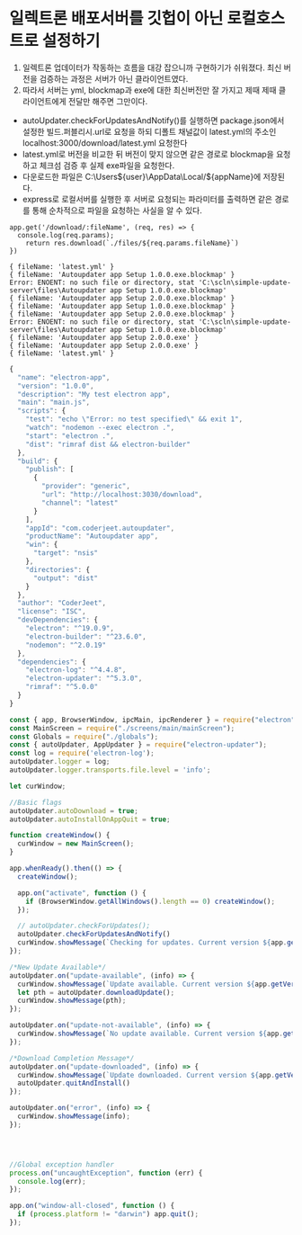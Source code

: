 # 일렉트론 배포서버를 깃헙이 아닌 로컬호스트로 설정하기

1. 일렉트론 업데이터가 작동하는 흐름을 대강 잡으니까 구현하기가 쉬워졌다. 최신 버전을 검증하는 과정은 서버가 아닌 클라이언트였다.
2. 따라서 서버는 yml, blockmap과 exe에 대한 최신버전만 잘 가지고 제때 제때 클라이언트에게 전달만 해주면 그만이다.
  -   autoUpdater.checkForUpdatesAndNotify()를 실행하면 package.json에서 설정한 빌드.퍼블리시.url로 요청을 하되 디폴트 채널값이 latest.yml의 주소인 localhost:3000/download/latest.yml 요청한다
  -   latest.yml로 버전을 비교한 뒤 버전이 맞지 않으면 같은 경로로 blockmap을 요청하고 체크섬 검증 후 실제 exe파일을 요청한다.
  -   다운로드한 파일은 C:\Users\${user}\AppData\Local/${appName}에 저장된다.
  -   express로 로컬서버를 실행한 후 서버로 요청되는 파라미터를 출력하면 같은 경로를 통해 순차적으로 파일을 요청하는 사실을 알 수 있다.

```node
app.get('/download/:fileName', (req, res) => {
  console.log(req.params);
    return res.download(`./files/${req.params.fileName}`)
})
```
```log
{ fileName: 'latest.yml' }
{ fileName: 'Autoupdater app Setup 1.0.0.exe.blockmap' }
Error: ENOENT: no such file or directory, stat 'C:\scln\simple-update-server\files\Autoupdater app Setup 1.0.0.exe.blockmap'
{ fileName: 'Autoupdater app Setup 2.0.0.exe.blockmap' }
{ fileName: 'Autoupdater app Setup 1.0.0.exe.blockmap' }
{ fileName: 'Autoupdater app Setup 2.0.0.exe.blockmap' }
Error: ENOENT: no such file or directory, stat 'C:\scln\simple-update-server\files\Autoupdater app Setup 1.0.0.exe.blockmap'
{ fileName: 'Autoupdater app Setup 2.0.0.exe' }
{ fileName: 'Autoupdater app Setup 2.0.0.exe' }
{ fileName: 'latest.yml' }
```

```js
{
  "name": "electron-app",
  "version": "1.0.0",
  "description": "My test electron app",
  "main": "main.js",
  "scripts": {
    "test": "echo \"Error: no test specified\" && exit 1",
    "watch": "nodemon --exec electron .",
    "start": "electron .",
    "dist": "rimraf dist && electron-builder"
  },
  "build": {
    "publish": [
      {
        "provider": "generic",
        "url": "http://localhost:3030/download",
        "channel": "latest"
      }
    ],
    "appId": "com.coderjeet.autoupdater",
    "productName": "Autoupdater app",
    "win": {
      "target": "nsis"
    },
    "directories": {
      "output": "dist"
    }
  },
  "author": "CoderJeet",
  "license": "ISC",
  "devDependencies": {
    "electron": "^19.0.9",
    "electron-builder": "^23.6.0",
    "nodemon": "^2.0.19"
  },
  "dependencies": {
    "electron-log": "^4.4.8",
    "electron-updater": "^5.3.0",
    "rimraf": "^5.0.0"
  }
}

```


```js
const { app, BrowserWindow, ipcMain, ipcRenderer } = require("electron");
const MainScreen = require("./screens/main/mainScreen");
const Globals = require("./globals");
const { autoUpdater, AppUpdater } = require("electron-updater");
const log = require('electron-log');
autoUpdater.logger = log;
autoUpdater.logger.transports.file.level = 'info';

let curWindow;

//Basic flags
autoUpdater.autoDownload = true;
autoUpdater.autoInstallOnAppQuit = true;

function createWindow() {
  curWindow = new MainScreen();
}

app.whenReady().then(() => {
  createWindow();

  app.on("activate", function () {
    if (BrowserWindow.getAllWindows().length == 0) createWindow();
  });

  // autoUpdater.checkForUpdates();
  autoUpdater.checkForUpdatesAndNotify()
  curWindow.showMessage(`Checking for updates. Current version ${app.getVersion()}`);
});

/*New Update Available*/
autoUpdater.on("update-available", (info) => {
  curWindow.showMessage(`Update available. Current version ${app.getVersion()}, ${JSON.stringify(info)}`);
  let pth = autoUpdater.downloadUpdate();
  curWindow.showMessage(pth);
});

autoUpdater.on("update-not-available", (info) => {
  curWindow.showMessage(`No update available. Current version ${app.getVersion()}, ${JSON.stringify(info)}`);
});

/*Download Completion Message*/
autoUpdater.on("update-downloaded", (info) => {
  curWindow.showMessage(`Update downloaded. Current version ${app.getVersion()}, ${JSON.stringify(info)}`);
  autoUpdater.quitAndInstall()
});

autoUpdater.on("error", (info) => {
  curWindow.showMessage(info);
});




//Global exception handler
process.on("uncaughtException", function (err) {
  console.log(err);
});

app.on("window-all-closed", function () {
  if (process.platform != "darwin") app.quit();
});
```
